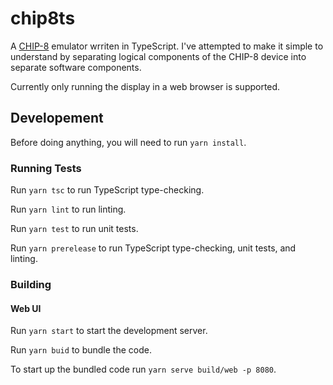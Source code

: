 # chip8ts

A [CHIP-8](https://en.wikipedia.org/wiki/CHIP-8) emulator wrriten in TypeScript. I've attempted to make it simple to understand by separating logical components of the CHIP-8 device into separate software components.

Currently only running the display in a web browser is supported.

## Developement
Before doing anything, you will need to run `yarn install`.

### Running Tests
Run `yarn tsc` to run TypeScript type-checking.

Run `yarn lint` to run linting.

Run `yarn test` to run unit tests.

Run `yarn prerelease` to run TypeScript type-checking, unit tests, and linting.

### Building

#### Web UI
Run `yarn start` to start the development server.

Run `yarn buid` to bundle the code.

To start up the bundled code run `yarn serve build/web -p 8080`.